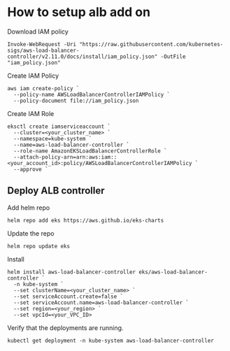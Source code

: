 # How to setup alb add on

Download IAM policy

```
Invoke-WebRequest -Uri "https://raw.githubusercontent.com/kubernetes-sigs/aws-load-balancer-controller/v2.11.0/docs/install/iam_policy.json" -OutFile "iam_policy.json"
```

Create IAM Policy

```
aws iam create-policy `
  --policy-name AWSLoadBalancerControllerIAMPolicy `
  --policy-document file://iam_policy.json
```

Create IAM Role

```
eksctl create iamserviceaccount `
  --cluster=<your_cluster_name> `
  --namespace=kube-system `
  --name=aws-load-balancer-controller `
  --role-name AmazonEKSLoadBalancerControllerRole `
  --attach-policy-arn=arn:aws:iam::<your_account_id>:policy/AWSLoadBalancerControllerIAMPolicy `
  --approve `
```

## Deploy ALB controller

Add helm repo

```
helm repo add eks https://aws.github.io/eks-charts
```

Update the repo

```
helm repo update eks
```

Install

```
helm install aws-load-balancer-controller eks/aws-load-balancer-controller `
  -n kube-system `
  --set clusterName=<your_cluster_name> `
  --set serviceAccount.create=false `
  --set serviceAccount.name=aws-load-balancer-controller `
  --set region=<your_region> `
  --set vpcId=<your_VPC_ID>
```

Verify that the deployments are running.

```
kubectl get deployment -n kube-system aws-load-balancer-controller
```
